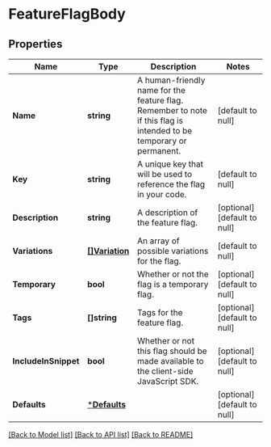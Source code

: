 # FeatureFlagBody

## Properties
Name | Type | Description | Notes
------------ | ------------- | ------------- | -------------
**Name** | **string** | A human-friendly name for the feature flag. Remember to note if this flag is intended to be temporary or permanent. | [default to null]
**Key** | **string** | A unique key that will be used to reference the flag in your code. | [default to null]
**Description** | **string** | A description of the feature flag. | [optional] [default to null]
**Variations** | [**[]Variation**](Variation.md) | An array of possible variations for the flag. | [default to null]
**Temporary** | **bool** | Whether or not the flag is a temporary flag. | [optional] [default to null]
**Tags** | **[]string** | Tags for the feature flag. | [optional] [default to null]
**IncludeInSnippet** | **bool** | Whether or not this flag should be made available to the client-side JavaScript SDK. | [optional] [default to null]
**Defaults** | [***Defaults**](Defaults.md) |  | [optional] [default to null]

[[Back to Model list]](../README.md#documentation-for-models) [[Back to API list]](../README.md#documentation-for-api-endpoints) [[Back to README]](../README.md)


